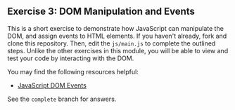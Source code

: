 ## Exercise 3: DOM Manipulation and Events

This is a short exercise to demonstrate how JavaScript can manipulate the DOM, and assign events to HTML elements. If you haven't already, fork and clone this repository. Then, edit the `js/main.js` to complete the outlined steps. Unlike the other exercises in this module, you will be able to view and test your code by interacting with the DOM.

You may find the following resources helpful:

- [JavaScript DOM Events](http://www.w3schools.com/js/js_htmldom_events.asp)

See the `complete` branch for answers.
